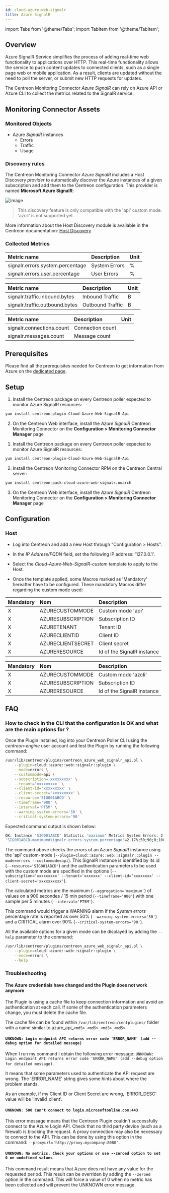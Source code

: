 ```yaml
---
id: cloud-azure-web-signalr
title: Azure SignalR
---
```

import Tabs from '@theme/Tabs';
import TabItem from '@theme/TabItem';


## Overview

Azure SignalR Service simplifies the process of adding real-time web functionality to applications over HTTP.
This real-time functionality allows the service to push content updates to connected clients, such as a single page web or mobile
application. As a result, clients are updated without the need to poll the server, or submit new HTTP requests for updates.

The Centreon Monitoring Connector *Azure SignalR* can rely on Azure API or Azure CLI to collect the metrics related to the
SignalR service.

## Monitoring Connector Assets

### Monitored Objects

* Azure *SignalR* instances
    * Errors
    * Traffic
    * Usage

### Discovery rules

The Centreon Monitoring Connector *Azure SignalR* includes a Host Discovery *provider* to automatically discover the Azure instances of a given
subscription and add them to the Centreon configuration.
This provider is named **Microsoft Azure SignalR**:

![image](../../../assets/integrations/plugin-packs/procedures/cloud-azure-web-signalr-provider.png)

> This discovery feature is only compatible with the 'api' custom mode. 'azcli' is not supported yet.

More information about the Host Discovery module is available in the Centreon documentation:
[Host Discovery](/onprem/monitoring/discovery/hosts-discovery)

### Collected Metrics

<Tabs groupId="sync">
<TabItem value="Errors" label="Errors">

| Metric name                      | Description   | Unit |
|:---------------------------------|:--------------|:-----|
| signalr.errors.system.percentage | System Errors | %    |
| signalr.errors.user.percentage   | User Errors   | %    |

</TabItem>
<TabItem value="Traffic" label="Traffic">

| Metric name                    | Description      | Unit |
|:-------------------------------|:-----------------|:-----|
| signalr.traffic.inbound.bytes  | Inbound Traffic  | B    |
| signalr.traffic.outbound.bytes | Outbound Traffic | B    |

</TabItem>
<TabItem value="Usage" label="Usage">

| Metric name               | Description      | Unit |
|:--------------------------|:-----------------|:-----|
| signalr.connections.count | Connection count |      |
| signalr.messages.count    | Message count    |      |

</TabItem>
</Tabs>

## Prerequisites

Please find all the prerequisites needed for Centreon to get information from Azure on the [dedicated page](../getting-started/how-to-guides/azure-credential-configuration.md).

## Setup 

<Tabs groupId="sync">
<TabItem value="Online License" label="Online License">

1.  Install the Centreon package on every Centreon poller expected to monitor Azure SignalR resources:

```bash
yum install centreon-plugin-Cloud-Azure-Web-SignalR-Api
```

2. On the Centreon Web interface, install the *Azure SignalR* Centreon Monitoring Connector on the **Configuration > Monitoring Connector Manager** page

</TabItem>
<TabItem value="Offline License" label="Offline License">

1. Install the Centreon package on every Centreon poller expected to monitor Azure SignalR resources:

```bash
yum install centreon-plugin-Cloud-Azure-Web-SignalR-Api
```

2. Install the Centreon Monitoring Connector RPM on the Centreon Central server:

```bash
yum install centreon-pack-cloud-azure-web-signalr.noarch
```

3. On the Centreon Web interface, install the *Azure SignalR* Centreon Monitoring Connector on the **Configuration > Monitoring Connector Manager** page

</TabItem>
</Tabs>

## Configuration

### Host

* Log into Centreon and add a new Host through "Configuration > Hosts".
* In the *IP Address/FQDN* field, set the following IP address: '127.0.0.1'.

* Select the *Cloud-Azure-Web-SignalR-custom* template to apply to the Host.
* Once the template applied, some Macros marked as 'Mandatory' hereafter have to be configured.
These mandatory Macros differ regarding the custom mode used:

<Tabs groupId="sync">
<TabItem value="Azure Monitor API" label="Azure Monitor API">

| Mandatory | Nom               | Description                 |
|:----------|:------------------|:----------------------------|
| X         | AZURECUSTOMMODE   | Custom mode 'api'           |
| X         | AZURESUBSCRIPTION | Subscription ID             |
| X         | AZURETENANT       | Tenant ID                   |
| X         | AZURECLIENTID     | Client ID                   |
| X         | AZURECLIENTSECRET | Client secret               |
| X         | AZURERESOURCE     | Id of the SignalR instance  |

</TabItem>
<TabItem value="Azure AZ CLI" label="Azure AZ CLI">

| Mandatory | Nom               | Description                 |
|:----------|:------------------|:----------------------------|
| X         | AZURECUSTOMMODE   | Custom mode 'azcli'         |
| X         | AZURESUBSCRIPTION | Subscription ID             |
| X         | AZURERESOURCE     | Id of the SignalR instance  |

</TabItem>
</Tabs>

## FAQ

### How to check in the CLI that the configuration is OK and what are the main options for ?

Once the Plugin installed, log into your Centreon Poller CLI using the *centreon-engine* 
user account and test the Plugin by running the following command:

```bash
/usr/lib/centreon/plugins/centreon_azure_web_signalr_api.pl \
    --plugin=cloud::azure::web::signalr::plugin \
    --mode=errors \
    --custommode=api \
    --subscription='xxxxxxxxx' \
    --tenant='xxxxxxxxx' \
    --client-id='xxxxxxxxx' \
    --client-secret='xxxxxxxxx' \
    --resource='SIG001ABCD' \
    --timeframe='900' \
    --interval='PT5M' \
    --warning-system-errors='50' \
    --critical-system-errors='90'
```

Expected command output is shown below:

```bash
OK: Instance 'SIG001ABCD' Statistic 'maximum' Metrics System Errors: 2.17%, User Errors: 4.12% |
'SIG001ABCD~maximum#signalr.errors.system.percentage'=2.17%;50;90;0;100 'SIG001ABCD~maximum#signalr.errors.user.percentage'=4.12%;;;0;100
```

The command above checks the *errors* of an Azure *SignalR* instance using the 'api' custom-mode
(```--plugin=cloud::azure::web::signalr::plugin --mode=errors --custommode=api```).
This SignalR instance is identified by its id (```--resource='SIG001ABCD'```) and the authentication parameters
to be used with the custom mode are specified in the options (```--subscription='xxxxxxxxx' --tenant='xxxxxxx'
--client-id='xxxxxxxx' --client-secret='xxxxxxxxxx'```).

The calculated metrics are the maximum (```--aggregation='maximum'```) of values on a 900 secondes / 15 min period (```--timeframe='900'```)
with one sample per 5 minutes (```--interval='PT5M'```).

This command would trigger a WARNING alarm if the *System errors* percentage rate is reported as over 50%
(```--warning-system-errors='50'```) and a CRITICAL alarm over 90% (```--critical-system-errors='90'```).

All the available options for a given mode can be displayed by adding the ```--help``` parameter to the command:

```bash
/usr/lib/centreon/plugins/centreon_azure_web_signalr_api.pl \
    --plugin=cloud::azure::web::signalr::plugin \
    --mode=errors \
    --help
```

### Troubleshooting

#### The Azure credentials have changed and the Plugin does not work anymore

The Plugin is using a cache file to keep connection information and avoid an authentication at each call. 
If some of the authentication parameters change, you must delete the cache file. 

The cache file can be found within  ```/var/lib/centreon/centplugins/``` folder with a name similar to azure_api_`<md5>_<md5>_<md5>_<md5>`.

#### ```UNKNOWN: Login endpoint API returns error code 'ERROR_NAME' (add --debug option for detailed message)```

When I run my command I obtain the following error message:
```UNKNOWN: Login endpoint API returns error code 'ERROR_NAME' (add --debug option for detailed message)```.

It means that some parameters used to authenticate the API request are wrong. The 'ERROR_NAME' string gives 
some hints about where the problem stands. 

As an example, if my Client ID or Client Secret are wrong, 'ERROR_DESC' value will be 'invalid_client'. 

#### ```UNKNOWN: 500 Can't connect to login.microsoftonline.com:443```

This error message means that the Centreon Plugin couldn't successfully connect to the Azure Login API. Check that no third party
device (such as a firewall) is blocking the request. A proxy connection may also be necessary to connect to the API.
This can be done by using this option in the command: ```--proxyurl='http://proxy.mycompany:8080'```.

#### ```UNKNOWN: No metrics. Check your options or use --zeroed option to set 0 on undefined values```

This command result means that Azure does not have any value for the requested period.
This result can be overriden by adding the ```--zeroed``` option in the command. This will force a value of 0 when no metric has
been collected and will prevent the UNKNOWN error message.
